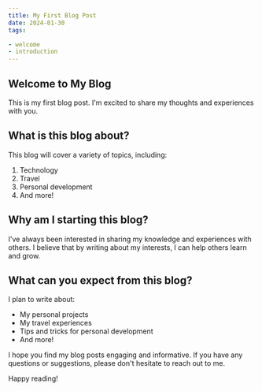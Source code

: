```yaml
---
title: My First Blog Post
date: 2024-01-30
tags:

- welcome
- introduction
---
```

## Welcome to My Blog

This is my first blog post. I'm excited to share my thoughts and experiences with you.

## What is this blog about?

This blog will cover a variety of topics, including:

1. Technology
2. Travel
3. Personal development
4. And more!

## Why am I starting this blog?

I've always been interested in sharing my knowledge and experiences with others. I believe that by writing about my interests, I can help others learn and grow.

## What can you expect from this blog?

I plan to write about:

- My personal projects
- My travel experiences
- Tips and tricks for personal development
- And more!

I hope you find my blog posts engaging and informative. If you have any questions or suggestions, please don't hesitate to reach out to me.

Happy reading!
